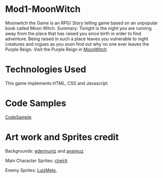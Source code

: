 # Mod1-MoonWitch
Moonwitch the Game is an RPG/ Story telling game based on an unpopular book called Moon Witch.
Summary:
Tonight is the night you are running away from the place that has raised you since birth in order to find adventure. 
Being raised in such a place leaves you vulnerable to night creatures and rogues as you soon find out why no one ever leaves the Purple Reign. 
Visit the Purple Reign in
[MoonWitch](https://ivyhy98.github.io/Mod1-MoonWitch/)
# Technologies Used
This game implements HTML, CSS and Javascript

# Code Samples
[CodeSample](./images/codesample.png)
# Art work and Sprites credit
Backgrounds: [edermuniz](https://edermuniz.carrd.co/) and [ansimuz](https://linktr.ee/ansimuz)

Main Character Sprites: [cheirit](https://itch.io/profile/chierit) 

Enemy Sprites: [LuizMelo](https://itch.io/profile/luizmelo),


